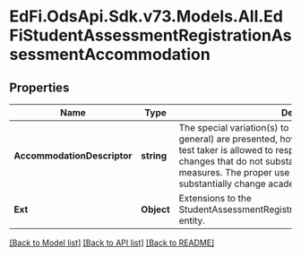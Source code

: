 # EdFi.OdsApi.Sdk.v73.Models.All.EdFiStudentAssessmentRegistrationAssessmentAccommodation

## Properties

Name | Type | Description | Notes
------------ | ------------- | ------------- | -------------
**AccommodationDescriptor** | **string** | The special variation(s) to be used in how assessments (in general) are presented, how it is administered, or how the test taker is allowed to respond. This generally refers to changes that do not substantially alter what the examination measures. The proper use of accommodations does not substantially change academic level or performance criteria. | 
**Ext** | **Object** | Extensions to the StudentAssessmentRegistrationAssessmentAccommodation entity. | [optional] 

[[Back to Model list]](../../README.md#documentation-for-models) [[Back to API list]](../../README.md#documentation-for-api-endpoints) [[Back to README]](../../README.md)

